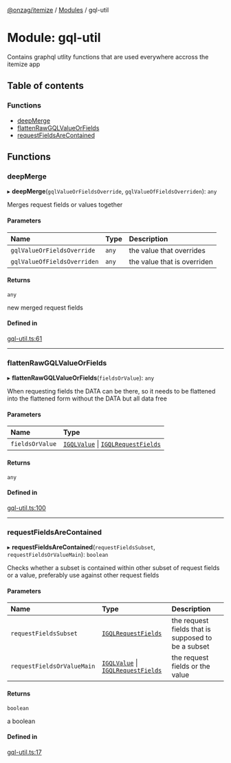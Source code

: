 [@onzag/itemize](../README.md) / [Modules](../modules.md) / gql-util

# Module: gql-util

Contains graphql utlity functions that are used everywhere accross
the itemize app

## Table of contents

### Functions

- [deepMerge](gql_util.md#deepmerge)
- [flattenRawGQLValueOrFields](gql_util.md#flattenrawgqlvalueorfields)
- [requestFieldsAreContained](gql_util.md#requestfieldsarecontained)

## Functions

### deepMerge

▸ **deepMerge**(`gqlValueOrFieldsOverride`, `gqlValueOfFieldsOverriden`): `any`

Merges request fields or values together

#### Parameters

| Name | Type | Description |
| :------ | :------ | :------ |
| `gqlValueOrFieldsOverride` | `any` | the value that overrides |
| `gqlValueOfFieldsOverriden` | `any` | the value that is overriden |

#### Returns

`any`

new merged request fields

#### Defined in

[gql-util.ts:61](https://github.com/onzag/itemize/blob/f2f29986/gql-util.ts#L61)

___

### flattenRawGQLValueOrFields

▸ **flattenRawGQLValueOrFields**(`fieldsOrValue`): `any`

When requesting fields the DATA can be there, so it needs to be flattened
into the flattened form without the DATA but all data free

#### Parameters

| Name | Type |
| :------ | :------ |
| `fieldsOrValue` | [`IGQLValue`](../interfaces/gql_querier.IGQLValue.md) \| [`IGQLRequestFields`](../interfaces/gql_querier.IGQLRequestFields.md) |

#### Returns

`any`

#### Defined in

[gql-util.ts:100](https://github.com/onzag/itemize/blob/f2f29986/gql-util.ts#L100)

___

### requestFieldsAreContained

▸ **requestFieldsAreContained**(`requestFieldsSubset`, `requestFieldsOrValueMain`): `boolean`

Checks whether a subset is contained within other subset of
request fields or a value, preferably use against other request fields

#### Parameters

| Name | Type | Description |
| :------ | :------ | :------ |
| `requestFieldsSubset` | [`IGQLRequestFields`](../interfaces/gql_querier.IGQLRequestFields.md) | the request fields that is supposed to be a subset |
| `requestFieldsOrValueMain` | [`IGQLValue`](../interfaces/gql_querier.IGQLValue.md) \| [`IGQLRequestFields`](../interfaces/gql_querier.IGQLRequestFields.md) | the request fields or the value |

#### Returns

`boolean`

a boolean

#### Defined in

[gql-util.ts:17](https://github.com/onzag/itemize/blob/f2f29986/gql-util.ts#L17)
